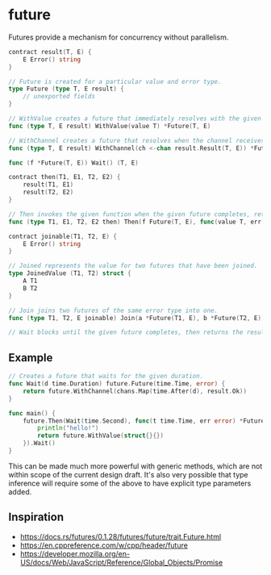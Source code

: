 # future

Futures provide a mechanism for concurrency without parallelism.

```go
contract result(T, E) {
    E Error() string
}

// Future is created for a particular value and error type.
type Future (type T, E result) {
    // unexported fields
}

// WithValue creates a future that immediately resolves with the given value
func (type T, E result) WithValue(value T) *Future(T, E)

// WithChannel creates a future that resolves when the channel receives a result.
func (type T, E result) WithChannel(ch <-chan result.Result(T, E)) *Future(T, E)

func (f *Future(T, E)) Wait() (T, E)

contract then(T1, E1, T2, E2) {
    result(T1, E1)
    result(T2, E2)
}

// Then invokes the given function when the given future completes, returning a new future.
func (type T1, E1, T2, E2 then) Then(f Future(T, E), func(value T, err E1) *Future(T2, E2)) *Future(T2, E2)

contract joinable(T1, T2, E) {
    E Error() string
}

// Joined represents the value for two futures that have been joined.
type JoinedValue (T1, T2) struct {
    A T1
    B T2
}

// Join joins two futures of the same error type into one.
func (type T1, T2, E joinable) Join(a *Future(T1, E), b *Future(T2, E)) *Future(JoinedValue(T1, T2), E)

// Wait blocks until the given future completes, then returns the result.
```

## Example

```go
// Creates a future that waits for the given duration.
func Wait(d time.Duration) future.Future(time.Time, error) {
    return future.WithChannel(chans.Map(time.After(d), result.Ok))
}

func main() {
    future.Then(Wait(time.Second), func(t time.Time, err error) *Future(struct{}, error) {
        println("hello!")
        return future.WithValue(struct{}{})
    }).Wait()
}
```

This can be made much more powerful with generic methods, which are not within scope of the current design draft. It's also very possible that type inference will require some of the above to have explicit type parameters added.

## Inspiration

* https://docs.rs/futures/0.1.28/futures/future/trait.Future.html
* https://en.cppreference.com/w/cpp/header/future
* https://developer.mozilla.org/en-US/docs/Web/JavaScript/Reference/Global_Objects/Promise
